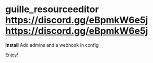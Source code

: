 # guille_resourceeditor https://discord.gg/eBpmkW6e5j https://discord.gg/eBpmkW6e5j

**Install**
Add admins and a webhook in config

Enjoy!
